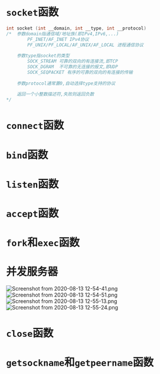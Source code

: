 # `socket`函数



```c
int socket (int __domain, int __type, int __protocol)
/*  参数domain指通信域/地址族(即IPv4,IPv6,...)
    	PF_INET/AF_INET IPv4协议
    	PF_UNIX/PF_LOCAL/AF_UNIX/AF_LOCAL 进程通信协议
    
    参数type指socket的类型
    	SOCK_STREAM 可靠的双向的有连接流,即TCP
    	SOCK_DGRAM  不可靠的无连接的报文,即UDP
    	SOCK_SEQPACKET 有序的可靠的双向的有连接的传输
    
    参数protocol通常置0,自动选择type支持的协议
    
    返回一个小整数描述符,失败则返回负数
*/
```





# `connect`函数







# `bind`函数





# `listen`函数





# `accept`函数





# `fork`和`exec`函数





# 并发服务器

![Screenshot from 2020-08-13 12-54-41.png](https://i.loli.net/2020/08/13/rE49yiHtTqXkGV8.png)
![Screenshot from 2020-08-13 12-54-51.png](https://i.loli.net/2020/08/13/CdGWtgAuYHvwM7K.png)
![Screenshot from 2020-08-13 12-55-13.png](https://i.loli.net/2020/08/13/8dXPMQSkTtAHGoq.png)
![Screenshot from 2020-08-13 12-55-24.png](https://i.loli.net/2020/08/13/zIvUQHsx7nCY6AB.png)



# `close`函数





# `getsockname`和`getpeername`函数



